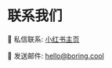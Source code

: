 # 联系我们

🍠 私信联系: [小红书主页](https://www.xiaohongshu.com/user/profile/61ae143900000000100053f7)

📮 发送邮件: <a href="mailto:hello@boring.cool">hello@boring.cool</a>